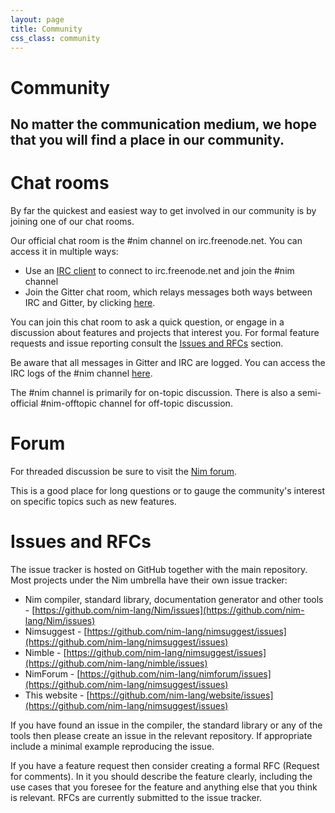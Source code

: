 ```yaml
---
layout: page
title: Community
css_class: community
---
```


<h1 class="text-centered page-title main-heading">Community</h1>

<h2 class="text-centered page-subtitle">
  No matter the communication medium, we hope that you will find a place in
  our community.
</h2>

# Chat rooms

By far the quickest and easiest way to get involved in our community is
by joining one of our chat rooms.

Our official chat room is the #nim channel on irc.freenode.net. You can
access it in multiple ways:

* Use an [IRC client](https://en.wikipedia.org/wiki/Internet_Relay_Chat#Clients)
  to connect to irc.freenode.net and join the #nim channel
* Join the Gitter chat room, which relays messages both ways between IRC and
  Gitter, by clicking [here](https://gitter.im/nim-lang/Nim).

You can join this chat room to ask a quick question, or engage in a discussion
about features and projects that interest you. For formal feature requests and
issue reporting consult the [Issues and RFCs](#issues-and-rfcs) section.

Be aware that all messages in Gitter and IRC are logged.
You can access the IRC logs of the #nim channel
[here](https://irclogs.nim-lang.org).

The #nim channel is primarily for on-topic discussion. There is also a
semi-official #nim-offtopic channel for off-topic discussion.

# Forum

For threaded discussion be sure to visit the [Nim forum](https://forum.nim-lang.org).

This is a good place for long questions or to gauge the community's interest
on specific topics such as new features.

# Issues and RFCs

The issue tracker is hosted on GitHub together with the main repository.
Most projects under the Nim umbrella have their own issue tracker:

* Nim compiler, standard library, documentation generator and other tools -
  [https://github.com/nim-lang/Nim/issues](https://github.com/nim-lang/Nim/issues)
* Nimsuggest - [https://github.com/nim-lang/nimsuggest/issues](https://github.com/nim-lang/nimsuggest/issues)
* Nimble - [https://github.com/nim-lang/nimsuggest/issues](https://github.com/nim-lang/nimble/issues)
* NimForum - [https://github.com/nim-lang/nimforum/issues](https://github.com/nim-lang/nimsuggest/issues)
* This website - [https://github.com/nim-lang/website/issues](https://github.com/nim-lang/nimsuggest/issues)

If you have found an issue in the compiler, the standard library or any of
the tools then please create an issue in the relevant repository. If
appropriate include a minimal example reproducing the issue.

If you have a feature request then consider creating a formal RFC
(Request for comments). In it you should describe the feature clearly,
including the use cases that you foresee for the feature and anything else
that you think is relevant. RFCs are currently submitted to the
issue tracker.

